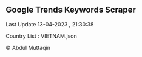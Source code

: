 

## Google Trends Keywords Scraper 
 
Last Update 13-04-2023 , 21:30:38

Country List :
VIETNAM.json



© Abdul Muttaqin 
